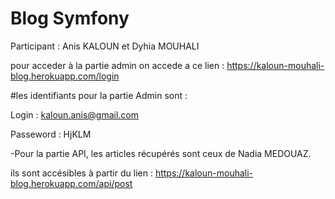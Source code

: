 # Blog Symfony 
Participant : Anis KALOUN et Dyhia MOUHALI

pour acceder à la partie admin on accede a ce lien : 
https://kaloun-mouhali-blog.herokuapp.com/login

#les identifiants pour la partie Admin sont :

Login : kaloun.anis@gmail.com

Passeword : HjKLM

-Pour la partie API, les articles récupérés sont ceux de Nadia MEDOUAZ.

ils sont accésibles à partir du lien : https://kaloun-mouhali-blog.herokuapp.com/api/post
